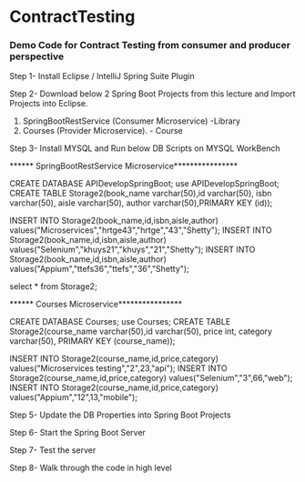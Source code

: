 # ContractTesting
### Demo Code for Contract Testing from consumer and producer perspective


Step 1-
Install Eclipse / IntelliJ Spring Suite Plugin
 
Step 2-
Download below 2 Spring Boot Projects from this lecture and Import Projects into Eclipse.
 
1. SpringBootRestService (Consumer Microservice) -Library
2. Courses                      (Provider Microservice). - Course
 
 
Step 3-
Install MYSQL and Run below DB Scripts on MYSQL WorkBench
 
****** SpringBootRestService Microservice****************
 
CREATE DATABASE APIDevelopSpringBoot;
use APIDevelopSpringBoot;
CREATE TABLE Storage2(book_name varchar(50),id varchar(50),
isbn varchar(50),
aisle varchar(50),
author varchar(50),PRIMARY KEY (id));
 
INSERT INTO Storage2(book_name,id,isbn,aisle,author) values("Microservices","hrtge43","hrtge","43","Shetty");
INSERT INTO Storage2(book_name,id,isbn,aisle,author) values("Selenium","khuys21","khuys","21","Shetty");
INSERT INTO Storage2(book_name,id,isbn,aisle,author) values("Appium","ttefs36","ttefs","36","Shetty");
 
 
select * from Storage2;
 
 
 
 
 
****** Courses Microservice****************
 
 
CREATE DATABASE Courses;
use Courses;
CREATE TABLE Storage2(course_name varchar(50),id varchar(50),
price int,
category varchar(50),
PRIMARY KEY (course_name));
 
 
INSERT INTO Storage2(course_name,id,price,category) values("Microservices testing","2",23,"api");
INSERT INTO Storage2(course_name,id,price,category) values("Selenium","3",66,"web");
INSERT INTO Storage2(course_name,id,price,category) values("Appium","12",13,"mobile");
 
 
Step 5-
Update the DB Properties into Spring Boot Projects
 
Step 6-
Start the Spring Boot Server
 
Step 7-
Test the server
 
Step 8-
Walk through the code in high level
 
 
 
